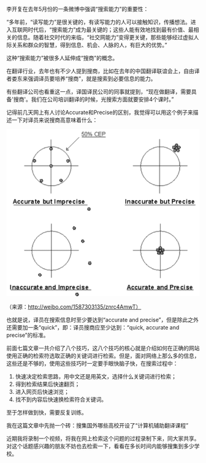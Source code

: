李开复在去年5月份的一条微博中强调“搜索能力”的重要性：

“多年前，“读写能力”是很关键的，有读写能力的人可以接触知识，传播想法。进入互联网时代后，“搜索能力”成为最关键的；这些人能有效地找到最有价值、最相关的信息。随着社交时代的来临，“社交网能力”变得更关键，那些能够经过虚拟人际关系和群众的智慧，得到信息、机会、人脉的人，有巨大的优势。”

这种“搜索能力”被很多人延伸成“搜商”的概念。

在翻译行业，去年也有不少人提到搜商，比如在去年的中国翻译联谊会上，自由译者娄东来强调译员要培养“搜商”，就是搜索到必要信息的能力。

有些翻译公司也看重这一点，译国译民公司的同事就提到，“现在做翻译，需要具备'搜商'。我们在公司培训翻译的时候，光搜索方面就要安排4个课时。”

记得前几天网上有人讨论Accurate和Precise的区别，我觉得可以用这个例子来描述一下对译员来说搜商高意味着什么：

![](Pics/8-1.png)

（来源：http://weibo.com/1587303135/znrc4AmwT）

也就是说，译员在搜索信息时至少要达到“accurate and precise”，但是除此之外还需要加一条“quick”，即：译员搜商应至少达到：“quick, accurate and precise”的标准。

前面七篇文章一共介绍了八个技巧，这八个技巧的核心就是介绍如何在正确的网站使用正确的检索符选取正确的关键词进行检索。但是，面对网络上那么多的信息，这些还是不够的，使用这些技巧时一定要手眼快脑子快，在搜索过程中：

1. 快速决定检索思路，用中文还是用英文，选择什么关键词进行检索；
2. 得到检索结果后快速翻页；
3. 进入网页后快速浏览；
4. 找不到内容后快速换检索符合关键词。

至于怎样做到快，需要反复训练。

我在这篇文章中先抛一个砖：搜集国外哪些高校开设了“计算机辅助翻译课程”

近期我将录制一个视频，将我在网上检索这个问题的过程录制下来，同大家共享。对这个话题感兴趣的朋友不妨也去检索一下，看看在多长时间内能够搜集到多少学校。
